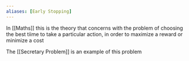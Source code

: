 ```yaml
---
aliases: [Early Stopping]
---
```


In [[Maths]] this is the theory that concerns with the problem of choosing the best tiime to take a particular action, in order to maximize a reward or minimize a cost

The [[Secretary Problem]] is an example of this problem